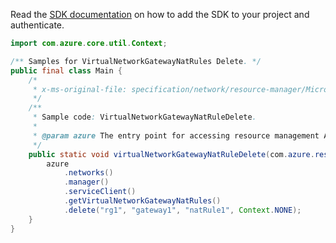 Read the [SDK documentation](https://github.com/Azure/azure-sdk-for-java/blob/azure-resourcemanager_2.10.0/sdk/resourcemanager/azure-resourcemanager/README.md) on how to add the SDK to your project and authenticate.

```java
import com.azure.core.util.Context;

/** Samples for VirtualNetworkGatewayNatRules Delete. */
public final class Main {
    /*
     * x-ms-original-file: specification/network/resource-manager/Microsoft.Network/stable/2021-05-01/examples/VirtualNetworkGatewayNatRuleDelete.json
     */
    /**
     * Sample code: VirtualNetworkGatewayNatRuleDelete.
     *
     * @param azure The entry point for accessing resource management APIs in Azure.
     */
    public static void virtualNetworkGatewayNatRuleDelete(com.azure.resourcemanager.AzureResourceManager azure) {
        azure
            .networks()
            .manager()
            .serviceClient()
            .getVirtualNetworkGatewayNatRules()
            .delete("rg1", "gateway1", "natRule1", Context.NONE);
    }
}
```
